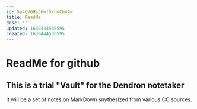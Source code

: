 ```yaml
---
id: 5a4QVGHsJ6ofSrnmCbwAw
title: ReadMe
desc: ''
updated: 1630444536595
created: 1630444536595
---
```

# ReadMe for github

## This is a trial "Vault" for the Dendron notetaker

It will be a set of notes on MarkDown snythesized from various CC sources.
